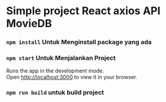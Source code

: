 # Simple project React axios API MovieDB

### `npm install` Untuk Menginstall package yang ada

### `npm start` Untuk Menjalankan Project

Runs the app in the development mode.\
Open [http://localhost:3000](http://localhost:3000) to view it in your browser.

### `npm run build` untuk build project
